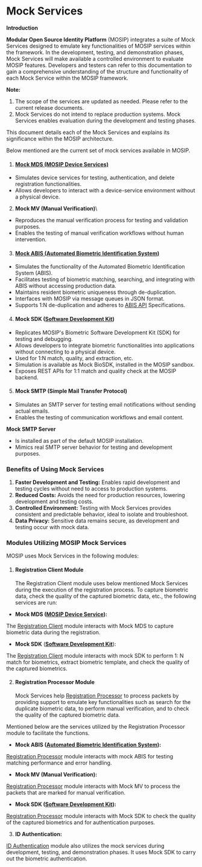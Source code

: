 # Mock Services

**Introduction**

**Modular Open Source Identity Platform** (MOSIP) integrates a suite of Mock Services designed to emulate key functionalities of MOSIP services within the framework. In the development, testing, and demonstration phases, Mock Services will make available a controlled environment to evaluate MOSIP features. Developers and testers can refer to this documentation to gain a comprehensive understanding of the structure and functionality of each Mock Service within the MOSIP framework.

**Note:**&#x20;

1. The scope of the services are updated as needed. Please refer to the current release documents.
2. Mock Services do not intend to replace production systems. Mock Services enables evaluation during the development and testing phases.

This document details each of the Mock Services and explains its significance within the MOSIP architecture.

Below mentioned are the current set of mock services available in MOSIP.&#x20;

1. #### [Mock MDS (MOSIP Device Services)](https://docs.mosip.io/1.1.5/biometrics/mosip-device-service-specification) <a href="#id-1.-mock-mds-mosip-device-services" id="id-1.-mock-mds-mosip-device-services"></a>

* Simulates device services for testing, authentication, and delete registration functionalities.
* Allows developers to interact with a device-service environment without a physical device.

2. **Mock MV (Manual Verification)**\


* Reproduces the manual verification process for testing and validation purposes.
* Enables the testing of manual verification workflows without human intervention.

3. #### [Mock ABIS (Automated Biometric Identification System)](https://docs.mosip.io/1.2.0/\~/changes/EDXkAXJ2BnUpKbwo76Y3/biometrics/abis) <a href="#id-3.-mock-abis-automated-biometric-identification-system" id="id-3.-mock-abis-automated-biometric-identification-system"></a>

* Simulates the functionality of the Automated Biometric Identification System (ABIS).
* Facilitates testing of biometric matching, searching, and integrating with ABIS without accessing production data.
* Maintains resident biometric uniqueness through de-duplication.
* Interfaces with MOSIP via message queues in JSON format.
* Supports 1:N de-duplication and adheres to [ABIS API](https://docs.mosip.io/1.2.0/\~/changes/EDXkAXJ2BnUpKbwo76Y3/biometrics/abis-api) Specifications.

4. #### Mock SDK ([Software Development Kit](https://docs.mosip.io/1.2.0/biometrics/biometric-sdk)) <a href="#id-4.-mock-sdk-software-development-kit" id="id-4.-mock-sdk-software-development-kit"></a>

* Replicates MOSIP's Biometric Software Development Kit (SDK) for testing and debugging.
* Allows developers to integrate biometric functionalities into applications without connecting to a physical device.
* Used for 1:N match, quality, and  extraction, etc.
* Simulation is available as Mock BioSDK, installed in the MOSIP sandbox.
* Exposes REST APIs for 1:1 match and quality check at the MOSIP backend.

5. #### Mock  SMTP (Simple Mail Transfer Protocol) <a href="#id-5.-mock-smtp-simple-mail-transfer-protocol" id="id-5.-mock-smtp-simple-mail-transfer-protocol"></a>

* Simulates an SMTP server for testing email notifications without sending actual emails.
* Enables the testing of communication workflows and email content.

&#x20;         **Mock SMTP Server**

* Is installed as part of the default MOSIP installation.
* Mimics real SMTP server behavior for testing and development purposes.

### Benefits of Using Mock Services <a href="#benefits-of-using-mock-services" id="benefits-of-using-mock-services"></a>

1. **Faster Development and Testing:**  Enables rapid development and testing cycles without need to access to production systems.
2. **Reduced Costs:** Avoids the need for production resources, lowering development and testing costs.
3. **Controlled Environment:** Testing with Mock Services provides consistent and predictable behavior, ideal to isolate and troubleshoot.
4. **Data Privacy:** Sensitive data remains secure, as development and testing occur with mock data.

### **Modules Utilizing MOSIP Mock Services** <a href="#modules-utilizing-mosip-mock-services" id="modules-utilizing-mosip-mock-services"></a>

MOSIP uses Mock Services in the following modules:

1.  #### **Registration Client Module** <a href="#id-1.-registration-client-module" id="id-1.-registration-client-module"></a>

    The Registration Client module uses below mentioned Mock Services during the execution of the registration process. To capture biometric data, check the quality of the captured biometric data, etc., the following services are run:

* **Mock MDS (**[**MOSIP Device Service**](https://docs.mosip.io/1.1.5/biometrics/mosip-device-service-specification)**):**

&#x20;      The [Registration Client](https://docs.mosip.io/1.2.0/collab-getting-started-guide/collab-reg-client-setup-guide) module interacts with Mock MDS to capture biometric data during the registration.

* **Mock SDK** ([**Software Development Kit**](https://docs.mosip.io/1.2.0/biometrics/biometric-sdk)):

&#x20;       The [Registration Client](https://docs.mosip.io/1.2.0/collab-getting-started-guide/collab-reg-client-setup-guide) module interacts with mock SDK to perform 1: N match for biometrics, extract biometric template, and check the quality of the captured biometrics.

2.  #### **Registration Processor Module** <a href="#id-2.-registration-processor-module" id="id-2.-registration-processor-module"></a>

    Mock Services help [Registration Processor](https://docs.mosip.io/1.2.0/modules/registration-processor) to process packets by providing support to emulate key functionalities such as search for the duplicate biometric data, to perform manual verification, and to check the quality of the captured biometric data.

&#x20;       Mentioned below are the services utilized by the Registration Processor module to facilitate the functions.

* **Mock ABIS (**[**Automated Biometric Identification System**](https://docs.mosip.io/1.2.0/\~/changes/EDXkAXJ2BnUpKbwo76Y3/biometrics/abis)**):**

&#x20;      [Registration Processor](https://docs.mosip.io/1.2.0/modules/registration-processor) module interacts with mock ABIS for testing matching performance and error handling.

* **Mock MV (Manual Verification):**

&#x20;      [Registration Processor](https://docs.mosip.io/1.2.0/modules/registration-processor) module interacts with Mock MV to process the packets that are marked for manual verification.

* **Mock SDK (**[**Software Development Kit**](https://docs.mosip.io/1.2.0/biometrics/biometric-sdk)**):**

&#x20;       [Registration Processor](https://docs.mosip.io/1.2.0/modules/registration-processor) module interacts with Mock SDK to check the quality of the captured biometrics and for authentication purposes.

3. **ID Authentication:**

&#x20;       [ID Authentication](https://docs.mosip.io/1.2.0/integrations/e-signet/ida) module also utilizes the mock services during development, testing, and demonstration phases. It uses Mock SDK to carry out the biometric authentication.

